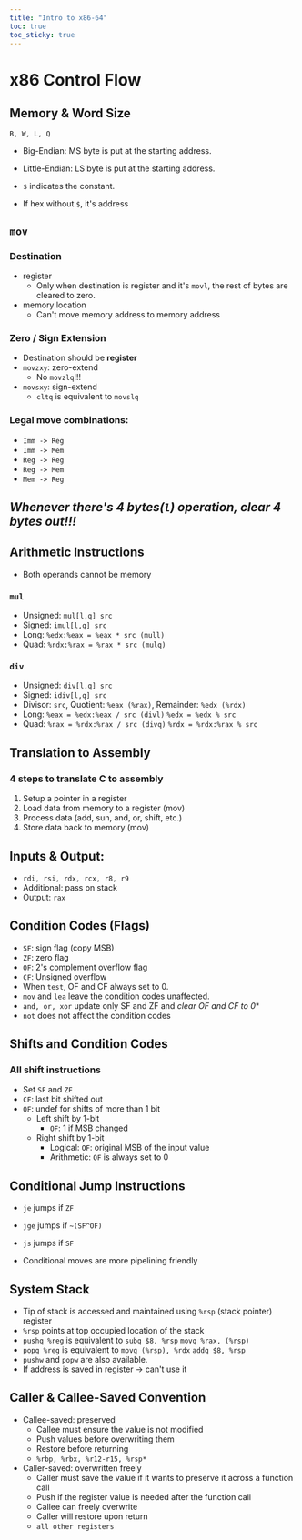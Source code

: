 ```yaml
---
title: "Intro to x86-64"
toc: true
toc_sticky: true
---
```


# x86 Control Flow

## Memory & Word Size
`B, W, L, Q`
- Big-Endian: MS byte is put at the starting address.
- Little-Endian: LS byte is put at the starting address.


- `$` indicates the constant.
- If hex without `$`, it's address

## `mov`
### Destination
- register
    - Only when destination is register and it's `movl`, the rest of bytes are cleared to zero.
- memory location
    - Can't move memory address to memory address
### Zero / Sign Extension
- Destination should be **register**
- `movzxy`: zero-extend
    - No `movzlq`!!!
- `movsxy`: sign-extend
    - `cltq` is equivalent to `movslq`

### Legal move combinations:
- `Imm -> Reg`
- `Imm -> Mem`
- `Reg -> Reg`
- `Reg -> Mem`
- `Mem -> Reg`


## *Whenever there's 4 bytes(`l`) operation, clear 4 bytes out!!!*

## Arithmetic Instructions

- Both operands cannot be memory

### `mul`
- Unsigned: `mul[l,q] src` 
- Signed: `imul[l,q] src` 
- Long: `%edx:%eax = %eax * src (mull)`
- Quad: `%rdx:%rax = %rax * src (mulq)`

### `div`
- Unsigned: `div[l,q] src` 
- Signed: `idiv[l,q] src` 
- Divisor: `src`, Quotient: `%eax (%rax)`, Remainder: `%edx (%rdx)`
- Long: `%eax = %edx:%eax / src (divl)`
        `%edx = %edx % src`
- Quad: `%rax = %rdx:%rax / src (divq)`
        `%rdx = %rdx:%rax % src`

## Translation to Assembly
### 4 steps to translate C to assembly
1. Setup a pointer in a register
2. Load data from memory to a register (mov)
3. Process data (add, sun, and, or, shift, etc.)
4. Store data back to memory (mov)

## Inputs & Output:
- `rdi, rsi, rdx, rcx, r8, r9`
- Additional: pass on stack
- Output: `rax`

## Condition Codes (Flags)

- `SF`: sign flag (copy MSB)
- `ZF`: zero flag
- `OF`: 2's complement overflow flag
- `CF`: Unsigned overflow
- When `test`, OF and CF always set to 0.
- `mov` and `lea` leave the condition codes unaffected.
- `and, or, xor` update only SF and ZF and *clear OF and CF to 0**
- `not` does not affect the condition codes

## Shifts and Condition Codes
### All shift instructions
- Set `SF` and `ZF`
- `CF`: last bit shifted out
- `OF`: undef for shifts of more than 1 bit
    - Left shift by 1-bit
        - `OF`: 1 if MSB changed
    - Right shift by 1-bit
        - Logical: `OF`: original MSB of the input value
        - Arithmetic: `OF` is always set to 0
<!-- again -->


## Conditional Jump Instructions

- `je` jumps if `ZF`
- `jge` jumps if `~(SF^OF)`
- `js` jumps if `SF`

- Conditional moves are more pipelining friendly


<!-- again -->

## System Stack
- Tip of stack is accessed and maintained using `%rsp` (stack pointer) register
- `%rsp` points at top occupied location of the stack
- `pushq %reg` is equivalent to
`subq $8, %rsp`
`movq %rax, (%rsp)`
- `popq %reg` is equivalent to
`movq (%rsp), %rdx`
`addq $8, %rsp`
- `pushw` and `popw` are also available.
- If address is saved in register -> can't use it

## Caller & Callee-Saved Convention
- Callee-saved: preserved
    - Callee must ensure the value is not modified
    - Push values before overwriting them
    - Restore before returning
    - `%rbp, %rbx, %r12-r15, %rsp*`
- Caller-saved: overwritten freely
    - Caller must save the value if it wants to preserve it across a function call
    - Push if the register value is needed after the function call
    - Callee can freely overwrite
    - Caller will restore upon return
    - `all other registers`

